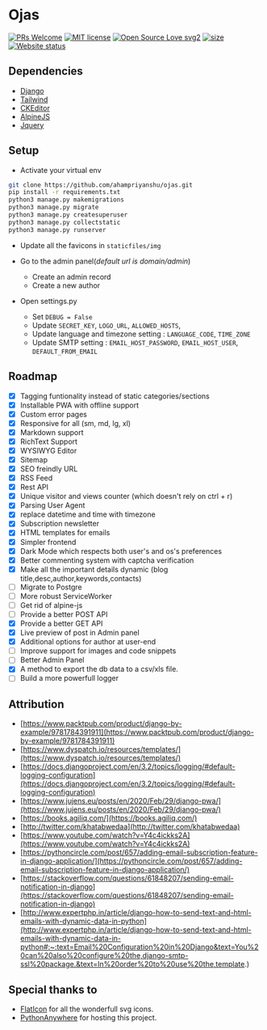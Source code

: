 # Ojas

[![PRs Welcome](https://img.shields.io/badge/PRs-welcome-brightgreen.svg?style=flat-square)](http://makeapullrequest.com)
[![MIT license](https://img.shields.io/badge/License-MIT-blue.svg)](track-covid-react.netlify.app)
[![Open Source Love svg2](https://badges.frapsoft.com/os/v2/open-source.svg?v=103)](https://ahampriyanshu.pythonanywhere.com)
[![size](https://img.shields.io/github/repo-size/ahampriyanshu/ojas?style=flat-square)](https://ahampriyanshu.pythonanywhere.com)
[![Website status](https://img.shields.io/website-up-down-green-red/http/shields.io.svg)](https://ahampriyanshu.pythonanywhere.com)

## Dependencies

* [Django](https://www.djangoproject.com/)
* [Tailwind](https://tailwindcss.com/docs/text-color)
* [CKEditor](https://ckeditor.com/)
* [AlpineJS](https://github.com/alpinejs/alpine)
* [Jquery](https://jquery.com/)

## Setup

* Activate your virtual env

```bash
git clone https://github.com/ahampriyanshu/ojas.git
pip install -r requirements.txt
python3 manage.py makemigrations
python3 manage.py migrate
python3 manage.py createsuperuser
python3 manage.py collectstatic
python3 manage.py runserver
```

* Update all the favicons in  `staticfiles/img`

* Go to the admin panel(_default url is domain/admin_)
    * Create an admin record
    * Create a new author

* Open settings.py
    * Set ``DEBUG = False`` 
    * Update ``SECRET_KEY``, ``LOGO_URL``, ``ALLOWED_HOSTS``,
    * Update language and timezone setting : ``LANGUAGE_CODE``, ``TIME_ZONE``
    * Update SMTP setting : ``EMAIL_HOST_PASSWORD``, ``EMAIL_HOST_USER``, ``DEFAULT_FROM_EMAIL``

## Roadmap

* [x] Tagging funtionality instead of static categories/sections
* [x] Installable PWA with offline support
* [x] Custom error pages
* [x] Responsive for all (sm, md, lg, xl)
* [x] Markdown support
* [x] RichText Support
* [x] WYSIWYG Editor
* [x] Sitemap
* [x] SEO freindly URL
* [x] RSS Feed 
* [x] Rest API
* [x] Unique visitor and views counter (which doesn't rely on ctrl + r)
* [x] Parsing User Agent
* [x] replace datetime and time with timezone
* [x] Subscription newsletter
* [x] HTML templates for emails
* [x] Simpler frontend
* [x] Dark Mode which respects both user's and os's preferences
* [x] Better commenting system with captcha verification
* [x] Make all the important details dynamic (blog title,desc,author,keywords,contacts)
* [ ] Migrate to Postgre
* [ ] More robust ServiceWorker
* [ ] Get rid of alpine-js
* [ ] Provide a better POST API
* [x] Provide a better GET API
* [x] Live preview of post in Admin panel
* [x] Additional options for author at user-end
* [ ] Improve support for images and code snippets
* [ ] Better Admin Panel
* [x] A method to export the db data to a csv/xls file.
* [ ] Build a more powerfull logger

## Attribution

* [https://www.packtpub.com/product/django-by-example/9781784391911](https://www.packtpub.com/product/django-by-example/9781784391911)
* [https://www.dyspatch.io/resources/templates/](https://www.dyspatch.io/resources/templates/)
* [https://docs.djangoproject.com/en/3.2/topics/logging/#default-logging-configuration](https://docs.djangoproject.com/en/3.2/topics/logging/#default-logging-configuration)
* [https://www.jujens.eu/posts/en/2020/Feb/29/django-pwa/](https://www.jujens.eu/posts/en/2020/Feb/29/django-pwa/)
* [https://books.agiliq.com/](https://books.agiliq.com/)
* [http://twitter.com/khatabwedaa](http://twitter.com/khatabwedaa)
* [https://www.youtube.com/watch?v=Y4c4ickks2A](https://www.youtube.com/watch?v=Y4c4ickks2A)
* [https://pythoncircle.com/post/657/adding-email-subscription-feature-in-django-application/](https://pythoncircle.com/post/657/adding-email-subscription-feature-in-django-application/)
* [https://stackoverflow.com/questions/61848207/sending-email-notification-in-django](https://stackoverflow.com/questions/61848207/sending-email-notification-in-django)
* [http://www.expertphp.in/article/django-how-to-send-text-and-html-emails-with-dynamic-data-in-python](http://www.expertphp.in/article/django-how-to-send-text-and-html-emails-with-dynamic-data-in-python#:~:text=Email%20Configuration%20in%20Django&text=You%20can%20also%20configure%20the,django-smtp-ssl%20package.&text=In%20order%20to%20use%20the,template.)

## Special thanks to

* [FlatIcon](http://www.flaticon.com/) for all the wonderfull svg icons.
* [PythonAnywhere](https://www.pythonanywhere.com/) for hosting this project.
